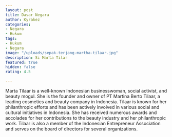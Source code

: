 ```yaml
---
layout: post
title: Dasar Negara
author: Kyrakez
categories:
- Negara
- Hukum
tags:
- Hukum
- Negara
image: "/uploads/sepak-terjang-martha-tilaar.jpg"
description: Si Marta Tilar
featured: true
hidden: false
rating: 4.5

---
```

Marta Tilaar is a well-known Indonesian businesswoman, social activist, and beauty mogul. She is the founder and owner of PT Martina Berto Tilaar, a leading cosmetics and beauty company in Indonesia. Tilaar is known for her philanthropic efforts and has been actively involved in various social and cultural initiatives in Indonesia. She has received numerous awards and accolades for her contributions to the beauty industry and her philanthropic work. Tilaar is also a member of the Indonesian Entrepreneur Association and serves on the board of directors for several organizations.